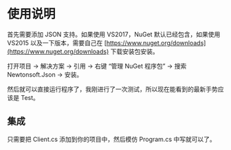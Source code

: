 # 使用说明

首先需要添加 JSON 支持。如果使用 VS2017，NuGet 默认已经包含，如果使用 VS2015 以及一下版本，需要自己在 [https://www.nuget.org/downloads](https://www.nuget.org/downloads) 下载安装包安装。

打开项目 -> 解决方案 -> 引用 -> 右键 “管理 NuGet 程序包” -> 搜索 Newtonsoft.Json -> 安装。

然后就可以直接运行程序了，我刚进行了一次测试，所以现在能看到的最新手势应该是 Test。

## 集成

只需要把 Client.cs 添加到你的项目中，然后模仿 Program.cs 中写就可以了。

